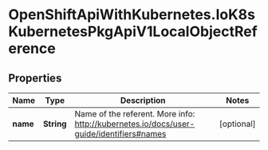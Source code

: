 # OpenShiftApiWithKubernetes.IoK8sKubernetesPkgApiV1LocalObjectReference

## Properties
Name | Type | Description | Notes
------------ | ------------- | ------------- | -------------
**name** | **String** | Name of the referent. More info: http://kubernetes.io/docs/user-guide/identifiers#names | [optional] 


